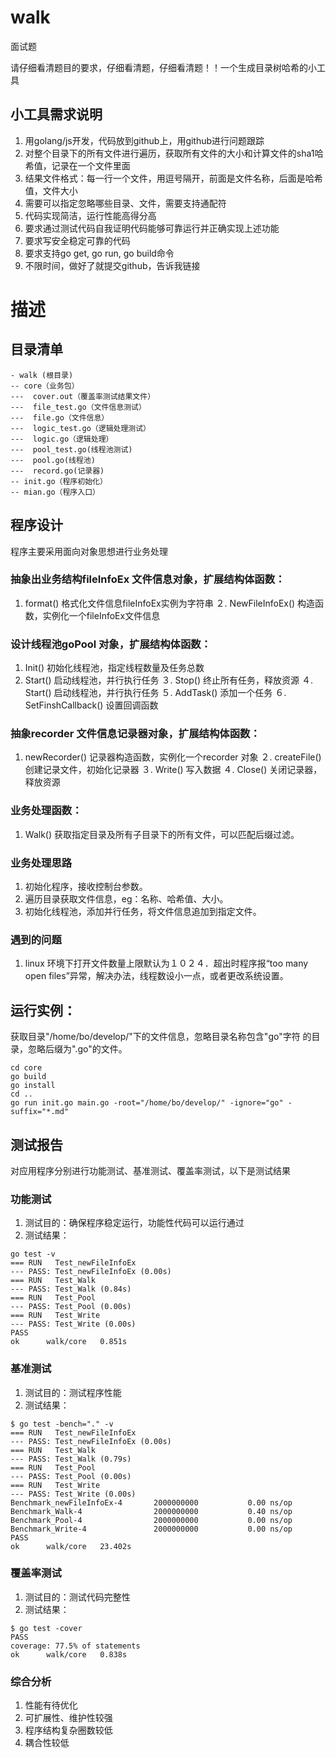 # walk
面试题

请仔细看清题目的要求，仔细看清题，仔细看清题！！一个生成目录树哈希的小工具

## 小工具需求说明
1. 用golang/js开发，代码放到github上，用github进行问题跟踪
2. 对整个目录下的所有文件进行遍历，获取所有文件的大小和计算文件的sha1哈希值，记录在一个文件里面
3. 结果文件格式：每一行一个文件，用逗号隔开，前面是文件名称，后面是哈希值，文件大小
4. 需要可以指定忽略哪些目录、文件，需要支持通配符
5. 代码实现简洁，运行性能高得分高
6. 要求通过测试代码自我证明代码能够可靠运行并正确实现上述功能
7. 要求写安全稳定可靠的代码
8. 要求支持go get, go run, go build命令
9. 不限时间，做好了就提交github，告诉我链接

# 描述

## 目录清单

```
- walk (根目录)
-- core（业务包）
---  cover.out（覆盖率测试结果文件）
---  file_test.go（文件信息测试）
---  file.go（文件信息）
---  logic_test.go（逻辑处理测试）
---  logic.go（逻辑处理）
---  pool_test.go(线程池测试)
---  pool.go(线程池)
---  record.go(记录器)
-- init.go（程序初始化）
-- mian.go（程序入口）
```
## 程序设计
程序主要采用面向对象思想进行业务处理
### 抽象出业务结构fileInfoEx 文件信息对象，扩展结构体函数：
1. format() 格式化文件信息fileInfoEx实例为字符串
２. NewFileInfoEx() 构造函数，实例化一个fileInfoEx文件信息

### 设计线程池goPool 对象，扩展结构体函数：
1. Init() 初始化线程池，指定线程数量及任务总数
2. Start() 启动线程池，并行执行任务
３. Stop() 终止所有任务，释放资源
４. Start() 启动线程池，并行执行任务
５. AddTask() 添加一个任务
６. SetFinshCallback() 设置回调函数

### 抽象recorder 文件信息记录器对象，扩展结构体函数：
1. newRecorder() 记录器构造函数，实例化一个recorder 对象
２. createFile() 创建记录文件，初始化记录器
３. Write() 写入数据
４. Close() 关闭记录器，释放资源

### 业务处理函数：
1. Walk() 获取指定目录及所有子目录下的所有文件，可以匹配后缀过滤。

### 业务处理思路
1. 初始化程序，接收控制台参数。
2. 遍历目录获取文件信息，eg：名称、哈希值、大小。
3. 初始化线程池，添加并行任务，将文件信息追加到指定文件。

### 遇到的问题
1. linux 环境下打开文件数量上限默认为１０２４．超出时程序报“too many open files”异常，解决办法，线程数设小一点，或者更改系统设置。

## 运行实例：

获取目录"/home/bo/develop/"下的文件信息，忽略目录名称包含"go"字符 的目录，忽略后缀为".go"的文件。

```
cd core
go build
go install
cd ..
go run init.go main.go -root="/home/bo/develop/" -ignore="go" -suffix="*.md"
```

## 测试报告

对应用程序分别进行功能测试、基准测试、覆盖率测试，以下是测试结果

### 功能测试
1. 测试目的：确保程序稳定运行，功能性代码可以运行通过
2. 测试结果：
```
go test -v
=== RUN   Test_newFileInfoEx
--- PASS: Test_newFileInfoEx (0.00s)
=== RUN   Test_Walk
--- PASS: Test_Walk (0.84s)
=== RUN   Test_Pool
--- PASS: Test_Pool (0.00s)
=== RUN   Test_Write
--- PASS: Test_Write (0.00s)
PASS
ok  	walk/core	0.851s

```

### 基准测试
1. 测试目的：测试程序性能
2. 测试结果：
```
$ go test -bench="." -v
=== RUN   Test_newFileInfoEx
--- PASS: Test_newFileInfoEx (0.00s)
=== RUN   Test_Walk
--- PASS: Test_Walk (0.79s)
=== RUN   Test_Pool
--- PASS: Test_Pool (0.00s)
=== RUN   Test_Write
--- PASS: Test_Write (0.00s)
Benchmark_newFileInfoEx-4   	2000000000	         0.00 ns/op
Benchmark_Walk-4            	2000000000	         0.40 ns/op
Benchmark_Pool-4            	2000000000	         0.00 ns/op
Benchmark_Write-4           	2000000000	         0.00 ns/op
PASS
ok  	walk/core	23.402s
```

### 覆盖率测试
1. 测试目的：测试代码完整性
2. 测试结果：
```
$ go test -cover
PASS
coverage: 77.5% of statements
ok  	walk/core	0.838s

```
### 综合分析
1. 性能有待优化
2. 可扩展性、维护性较强
3. 程序结构复杂圈数较低
4. 耦合性较低
